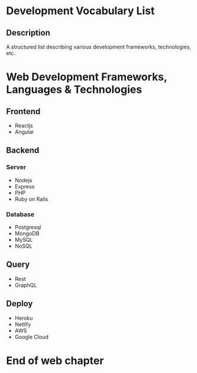# Development Vocabulary List

## Description
A structured list describing various development frameworks, technologies, etc.

# Web Development Frameworks, Languages & Technologies
## Frontend
* Reactjs
* Angular

## Backend

### Server
* Nodejs
* Express
* PHP
* Ruby on Rails

### Database
* Postgresql
* MongoDB
* MySQL
* NoSQL

## Query
* Rest
* GraphQL

## Deploy
* Heroku
* Netlify
* AWS
* Google Cloud

# End of web chapter
